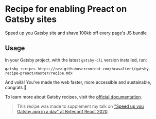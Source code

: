 # Recipe for enabling Preact on Gatsby sites

Speed up you Gatsby site and shave 100kb off every page's JS bundle

## Usage

In your Gatsby project, with the latest `gatsby-cli` version installed, run:

```
gatsby recipes https://raw.githubusercontent.com/hcavalieri/gatsby-recipe-preact/master/recipe.mdx
```

And voilà! You've made the web faster, more accessible and sustainable, congrats 🙌

To learn more about Gatsby recipes, visit the [official documentation](https://github.com/gatsbyjs/gatsby/blob/master/packages/gatsby-recipes/README.md).

> This recipe was made to supplement my talk on ["Speed up you Gatsby app in a day" at Byteconf React 2020](https://kaordi.ca/gatsby-perf).
